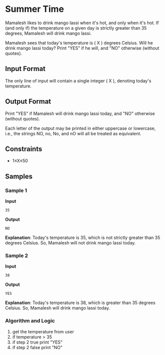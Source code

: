 # Summer Time

Mamalesh likes to drink mango lassi when it's hot, and only when it's hot. If (and only if) the temperature on a given day is strictly greater than 35 degrees, Mamalesh will drink mango lassi.

Mamalesh sees that today's temperature is \( X \) degrees Celsius. Will he drink mango lassi today? Print "YES" if he will, and "NO" otherwise (without quotes).

## Input Format
The only line of input will contain a single integer \( X \), denoting today's temperature.

## Output Format
Print "YES" if Mamalesh will drink mango lassi today, and "NO" otherwise (without quotes).

Each letter of the output may be printed in either uppercase or lowercase, i.e., the strings NO, no, No, and nO will all be treated as equivalent.

## Constraints
- 1≤X≤50

## Samples

### Sample 1
**Input**
```
35
```
**Output**
```
NO
```
**Explanation**: Today's temperature is 35, which is not strictly greater than 35 degrees Celsius. So, Mamalesh will not drink mango lassi today.

### Sample 2
**Input**
```
38
```
**Output**
```
YES
```
**Explanation**: Today's temperature is 38, which is greater than 35 degrees Celsius. So, Mamalesh will drink mango lassi today.


### Algorithm and Logic

1. get the temperature from user
2. if temperature > 35 
3. if step 2 true print "YES"
4. if step 2 false print "NO"
